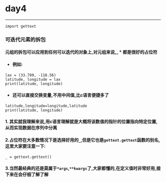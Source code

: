 # day4
---
```
import gettext
```
### 可迭代元素的拆包
#### 元组的拆包可以应用到任何可以迭代的对象上,对元组来说,_ * 都是很好的占位符
* #### 例如:
```
lax = (33.789, -118.56)
latitude, longitude = lax
print(latitude, longitude)
```
* #### 还可以直接交换变量,不用中间值,比c语言便捷多了
```
latitude,longitude=longitude,latitude
print(latitude, longitude)
```
#### 1. 其实就我理解来说,用c语言理解就是大概将该数值的指针的位置指向特定位置,从而实现数据在序列中分离
#### 2.占位符在大多数情况下是选择好用的```_```,但是它也是```gettext.gettext```函数的别名,这里大家要注意一下:
```
_ = gettext.gettext()
```

#### 3.当然最经典的还是莫属于```*args```,```**kwargs```了,大家都懂的,在定义值时非常好用,接下来在会仔细了解了解
